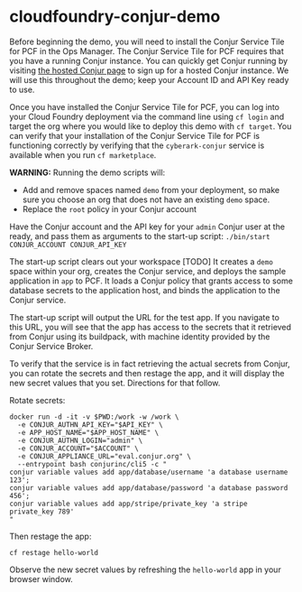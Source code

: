 # cloudfoundry-conjur-demo
Before beginning the demo, you will need to install the Conjur Service Tile for
PCF in the Ops Manager. The Conjur Service Tile for PCF requires that you have a running Conjur instance. You can quickly get Conjur running by visiting [the hosted Conjur page](https://www.conjur.org/get-started/try-conjur.html) to sign up for a hosted Conjur instance. We will use this throughout the demo; keep your Account ID and API Key ready to use.

Once you have installed the Conjur Service Tile for PCF, you can log into your
Cloud Foundry deployment via the command line using `cf login` and target the
org where you would like to deploy this demo with `cf target`. You can verify
that your installation of the Conjur Service Tile for PCF is functioning
correctly by verifying that the `cyberark-conjur` service is available when you
run `cf marketplace`.

**WARNING:** Running the demo scripts will:
- Add and remove spaces named `demo` from your deployment, so make sure you choose an org that does not have an existing `demo` space.
- Replace the `root` policy in your Conjur account

Have the Conjur account and the API key for your `admin` Conjur user at the ready, and pass them as arguments to the start-up script:
`./bin/start CONJUR_ACCOUNT CONJUR_API_KEY`

The start-up script clears out your workspace [TODO]
It creates a `demo` space within your org, creates the Conjur service, and deploys the sample application in `app` to PCF. It loads a Conjur policy that grants access to some database secrets to the application host, and binds the application to the Conjur service.

The start-up script will output the URL for the test app. If you navigate to this URL, you will see that the app has access to the secrets that it retrieved from Conjur using its buildpack, with machine identity provided by the Conjur Service Broker.

To verify that the service is in fact retrieving the actual secrets from Conjur, you can rotate the secrets and then restage the app, and it will display the new secret values that you set. Directions for that follow.

Rotate secrets:

```
docker run -d -it -v $PWD:/work -w /work \
  -e CONJUR_AUTHN_API_KEY="$API_KEY" \
  -e APP_HOST_NAME="$APP_HOST_NAME" \
  -e CONJUR_AUTHN_LOGIN="admin" \
  -e CONJUR_ACCOUNT="$ACCOUNT" \
  -e CONJUR_APPLIANCE_URL="eval.conjur.org" \
  --entrypoint bash conjurinc/cli5 -c "
conjur variable values add app/database/username 'a database username 123';
conjur variable values add app/database/password 'a database password 456';
conjur variable values add app/stripe/private_key 'a stripe private_key 789'
"
```

Then restage the app:

```
cf restage hello-world
```

Observe the new secret values by refreshing the `hello-world` app in your browser window.
